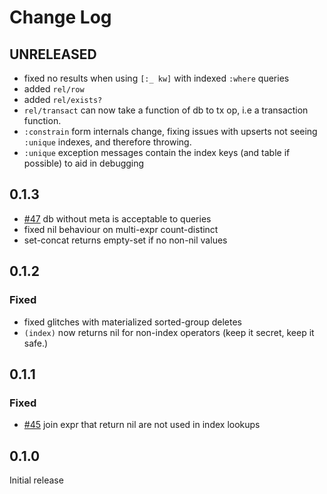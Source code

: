 # Change Log

## UNRELEASED

- fixed no results when using `[:_ kw]` with indexed `:where` queries
- added `rel/row`
- added `rel/exists?`
- `rel/transact` can now take a function of db to tx op, i.e a transaction function.
- `:constrain` form internals change, fixing issues with upserts not seeing `:unique` indexes, and therefore throwing.
- `:unique` exception messages contain the index keys (and table if possible) to aid in debugging

## 0.1.3

- [#47](https://github.com/wotbrew/relic/issues/47) db without meta is acceptable to queries
- fixed nil behaviour on multi-expr count-distinct
- set-concat returns empty-set if no non-nil values

## 0.1.2

### Fixed

- fixed glitches with materialized sorted-group deletes
- `(index)` now returns nil for non-index operators (keep it secret, keep it safe.)

## 0.1.1 

### Fixed

- [#45](https://github.com/wotbrew/relic/issues/45) join expr that return nil are not used in index lookups

## 0.1.0 

Initial release